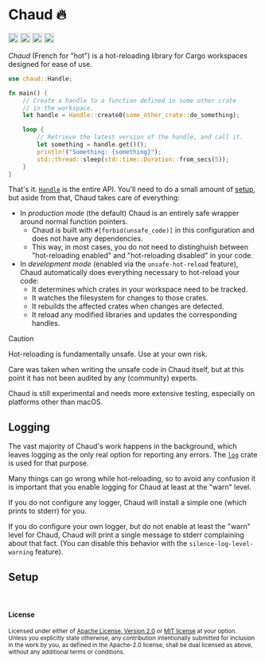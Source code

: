 # Chaud 🔥

<!-- Parts of this README are based on https://github.com/dtolnay's setup. -->
<!-- Badge colors were picked from https://uchu.style/. -->

[<img alt="github" src="https://img.shields.io/badge/github-timnn/chaud-afecb6?style=for-the-badge&logo=github" height="20">](https://github.com/dtolnay/anyhow)
[<img alt="crates.io" src="https://img.shields.io/crates/v/regex?style=for-the-badge&logo=rust&color=3984f2" height="20">](https://crates.io/crates/chaud)
[<img alt="docs.rs" src="https://img.shields.io/badge/docs.rs-chaud-c7abe9?style=for-the-badge&logo=docs.rs" height="20">](https://docs.rs/chaud)
<img alt="license" src="https://img.shields.io/crates/l/regex?style=for-the-badge&logo=docs.rs&color=e3e5e5" height="20">

_Chaud_ (French for "hot") is a hot-reloading library for Cargo workspaces
designed for ease of use.

```rust
use chaud::Handle;

fn main() {
    // Create a handle to a function defined in some other crate
    // in the workspace.
    let handle = Handle::create0(some_other_crate::do_something);

    loop {
        // Retrieve the latest version of the handle, and call it.
        let something = handle.get()();
        println!("Something: {something}");
        std::thread::sleep(std::time::Duration::from_secs(5));
    }
}
```

That's it. [`Handle`](https://docs.rs/chaud/latest/chaud/struct.Handle.html) is
the entire API. You'll need to do a small amount of [setup](#setup), but aside
from that, Chaud takes care of everything:

- In _production mode_ (the default) Chaud is an entirely safe wrapper around
  normal function pointers.
  - Chaud is built with `#[forbid(unsafe_code)]` in this configuration and does
    not have any dependencies.
  - This way, in most cases, you do not need to distinghuish between
    "hot-reloading enabled" and "hot-reloading disabled" in your code.
- In _development mode_ (enabled via the `unsafe-hot-reload` feature), Chaud
  automatically does everything necessary to hot-reload your code:
  - It determines which crates in your workspace need to be tracked.
  - It watches the filesystem for changes to those crates.
  - It rebuilds the affected crates when changes are detected.
  - It reload any modified libraries and updates the corresponding handles.

<!-- prettier-ignore -->
> [!CAUTION]
> Hot-reloading is fundamentally unsafe. Use at your own risk.
>
> Care was taken when writing the unsafe code in Chaud itself, but at this point
> it has not been audited by any (community) experts.
>
> Chaud is still experimental and needs more extensive testing, especially on
> platforms other than macOS.

## Logging

The vast majority of Chaud's work happens in the background, which leaves
logging as the only real option for reporting any errors. The
[`log`](https://docs.rs/log) crate is used for that purpose.

Many things can go wrong while hot-reloading, so to avoid any confusion it is
important that you enable logging for Chaud at least at the "warn" level.

If you do not configure any logger, Chaud will install a simple one (which
prints to stderr) for you.

If you do configure your own logger, but do not enable at least the "warn" level
for Chaud, Chaud will print a single message to stderr complaining about that
fact. (You can disable this behavior with the `silence-log-level-warning`
feature).

## Setup

<!-- readme-license-begin -->

<br>

#### License

<sup>
Licensed under either of <a href="LICENSE-APACHE">Apache License, Version
2.0</a> or <a href="LICENSE-MIT">MIT license</a> at your option.
</sup>

<br>

<sub>
Unless you explicitly state otherwise, any contribution intentionally submitted
for inclusion in the work by you, as defined in the Apache-2.0 license, shall
be dual licensed as above, without any additional terms or conditions.
</sub>

